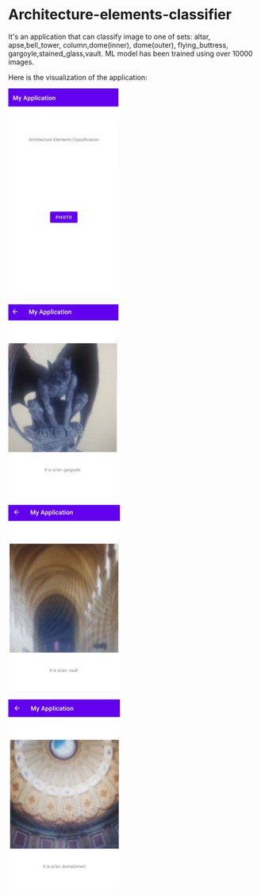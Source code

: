 # Architecture-elements-classifier
It's an application that can classify image to one of sets: altar, apse,bell_tower, column,dome(inner), dome(outer), flying_buttress, gargoyle,stained_glass,vault. ML model has been trained using over 10000 images.

Here is the visualization of the application:

![not found](https://github.com/KonradMazuga/Architecture-elements-classifier/blob/main/screenshot_1.png)

![not found](https://github.com/KonradMazuga/Architecture-elements-classifier/blob/main/screenshot_2.png)

![not found](https://github.com/KonradMazuga/Architecture-elements-classifier/blob/main/screenshot_3.png)

![not found](https://github.com/KonradMazuga/Architecture-elements-classifier/blob/main/screenshot_4.png)
